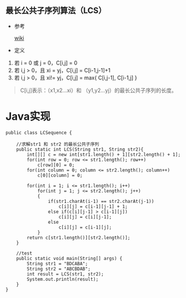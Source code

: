 ## 最长公共子序列算法（LCS）

* 参考

  [wiki](https://en.wikipedia.org/wiki/Levenshtein_distance)

* 定义

 1. 若 i = 0 或 j = 0，C[i,j] = 0
 2. 若 i,j > 0，且 xi = yj，C[i,j] = C[i-1,j-1]+1
 3. 若 i,j > 0，且 xi!= yj，C[i,j] = max{ C[i,j-1], C[i-1,j] }

 > C[i,j]表示：（x1,x2...xi）和 （y1,y2...yj）的最长公共子序列的长度。

 # Java实现
 ```
 public class LCSequence {

     //求解str1 和 str2 的最长公共子序列
     public static int LCS(String str1, String str2){
         int[][] c = new int[str1.length() + 1][str2.length() + 1];
         for(int row = 0; row <= str1.length(); row++)
             c[row][0] = 0;
         for(int column = 0; column <= str2.length(); column++)
             c[0][column] = 0;

         for(int i = 1; i <= str1.length(); i++)
             for(int j = 1; j <= str2.length(); j++)
             {
                 if(str1.charAt(i-1) == str2.charAt(j-1))
                     c[i][j] = c[i-1][j-1] + 1;
                 else if(c[i][j-1] > c[i-1][j])
                     c[i][j] = c[i][j-1];
                 else
                     c[i][j] = c[i-1][j];
             }
         return c[str1.length()][str2.length()];
     }

     //test
     public static void main(String[] args) {
         String str1 = "BDCABA";
         String str2 = "ABCBDAB";
         int result = LCS(str1, str2);
         System.out.println(result);
     }
 }
 ```